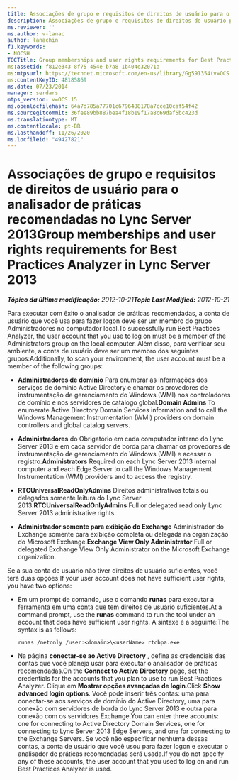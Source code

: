 ```yaml
---
title: Associações de grupo e requisitos de direitos de usuário para o analisador de práticas recomendadas
description: Associações de grupo e requisitos de direitos de usuário para o analisador de práticas recomendadas.
ms.reviewer: ''
ms.author: v-lanac
author: lanachin
f1.keywords:
- NOCSH
TOCTitle: Group memberships and user rights requirements for Best Practices Analyzer
ms:assetid: f812e343-8f75-454e-b7a8-1b404e32071a
ms:mtpsurl: https://technet.microsoft.com/en-us/library/Gg591354(v=OCS.15)
ms:contentKeyID: 48185869
ms.date: 07/23/2014
manager: serdars
mtps_version: v=OCS.15
ms.openlocfilehash: 64a7d785a77701c6796488178a7cce10caf54f42
ms.sourcegitcommit: 36fee89bb887bea4f18b19f17a8c69daf5bc423d
ms.translationtype: MT
ms.contentlocale: pt-BR
ms.lasthandoff: 11/26/2020
ms.locfileid: "49427821"
---
```

# <a name="group-memberships-and-user-rights-requirements-for-best-practices-analyzer-in-lync-server-2013"></a><span data-ttu-id="4dcf8-103">Associações de grupo e requisitos de direitos de usuário para o analisador de práticas recomendadas no Lync Server 2013</span><span class="sxs-lookup"><span data-stu-id="4dcf8-103">Group memberships and user rights requirements for Best Practices Analyzer in Lync Server 2013</span></span>

<div data-xmlns="http://www.w3.org/1999/xhtml">

<div class="topic" data-xmlns="http://www.w3.org/1999/xhtml" data-msxsl="urn:schemas-microsoft-com:xslt" data-cs="https://msdn.microsoft.com/">

<div data-asp="https://msdn2.microsoft.com/asp">



</div>

<div id="mainSection">

<div id="mainBody"><span data-ttu-id="4dcf8-104">

<span> </span></span><span class="sxs-lookup"><span data-stu-id="4dcf8-104">

<span> </span></span></span>

<span data-ttu-id="4dcf8-105">_**Tópico da última modificação:** 2012-10-21_</span><span class="sxs-lookup"><span data-stu-id="4dcf8-105">_**Topic Last Modified:** 2012-10-21_</span></span>

<span data-ttu-id="4dcf8-106">Para executar com êxito o analisador de práticas recomendadas, a conta de usuário que você usa para fazer logon deve ser um membro do grupo Administradores no computador local.</span><span class="sxs-lookup"><span data-stu-id="4dcf8-106">To successfully run Best Practices Analyzer, the user account that you use to log on must be a member of the Administrators group on the local computer.</span></span> <span data-ttu-id="4dcf8-107">Além disso, para verificar seu ambiente, a conta de usuário deve ser um membro dos seguintes grupos:</span><span class="sxs-lookup"><span data-stu-id="4dcf8-107">Additionally, to scan your environment, the user account must be a member of the following groups:</span></span>

  - <span data-ttu-id="4dcf8-108">**Administradores de domínio**   Para enumerar as informações dos serviços de domínio Active Directory e chamar os provedores de instrumentação de gerenciamento do Windows (WMI) nos controladores de domínio e nos servidores de catálogo global.</span><span class="sxs-lookup"><span data-stu-id="4dcf8-108">**Domain Admins**   To enumerate Active Directory Domain Services information and to call the Windows Management Instrumentation (WMI) providers on domain controllers and global catalog servers.</span></span>

  - <span data-ttu-id="4dcf8-109">**Administradores**   do   Obrigatório em cada computador interno do Lync Server 2013 e em cada servidor de borda para chamar os provedores de instrumentação de gerenciamento do Windows (WMI) e acessar o registro.</span><span class="sxs-lookup"><span data-stu-id="4dcf8-109">**Administrators**   Required on each Lync Server 2013 internal computer and each Edge Server to call the Windows Management Instrumentation (WMI) providers and to access the registry.</span></span>

  - <span data-ttu-id="4dcf8-110">**RTCUniversalReadOnlyAdmins**   Direitos administrativos totais ou delegados somente leitura do Lync Server 2013.</span><span class="sxs-lookup"><span data-stu-id="4dcf8-110">**RTCUniversalReadOnlyAdmins**   Full or delegated read only Lync Server 2013 administrative rights.</span></span>

  - <span data-ttu-id="4dcf8-111">**Administrador somente para exibição do Exchange**   Administrador do Exchange somente para exibição completa ou delegada na organização do Microsoft Exchange.</span><span class="sxs-lookup"><span data-stu-id="4dcf8-111">**Exchange View Only Administrator**   Full or delegated Exchange View Only Administrator on the Microsoft Exchange organization.</span></span>

<span data-ttu-id="4dcf8-112">Se a sua conta de usuário não tiver direitos de usuário suficientes, você terá duas opções:</span><span class="sxs-lookup"><span data-stu-id="4dcf8-112">If your user account does not have sufficient user rights, you have two options:</span></span>

  - <span data-ttu-id="4dcf8-113">Em um prompt de comando, use o comando **runas** para executar a ferramenta em uma conta que tem direitos de usuário suficientes.</span><span class="sxs-lookup"><span data-stu-id="4dcf8-113">At a command prompt, use the **runas** command to run the tool under an account that does have sufficient user rights.</span></span> <span data-ttu-id="4dcf8-114">A sintaxe é a seguinte:</span><span class="sxs-lookup"><span data-stu-id="4dcf8-114">The syntax is as follows:</span></span>
    
        runas /netonly /user:<domain>\<userName> rtcbpa.exe

  - <span data-ttu-id="4dcf8-115">Na página **conectar-se ao Active Directory** , defina as credenciais das contas que você planeja usar para executar o analisador de práticas recomendadas.</span><span class="sxs-lookup"><span data-stu-id="4dcf8-115">On the **Connect to Active Directory** page, set the credentials for the accounts that you plan to use to run Best Practices Analyzer.</span></span> <span data-ttu-id="4dcf8-116">Clique em **Mostrar opções avançadas de login**.</span><span class="sxs-lookup"><span data-stu-id="4dcf8-116">Click **Show advanced login options**.</span></span> <span data-ttu-id="4dcf8-117">Você pode inserir três contas: uma para conectar-se aos serviços de domínio do Active Directory, uma para conexão com servidores de borda do Lync Server 2013 e outra para conexão com os servidores Exchange.</span><span class="sxs-lookup"><span data-stu-id="4dcf8-117">You can enter three accounts: one for connecting to Active Directory Domain Services, one for connecting to Lync Server 2013 Edge Servers, and one for connecting to the Exchange Servers.</span></span> <span data-ttu-id="4dcf8-118">Se você não especificar nenhuma dessas contas, a conta de usuário que você usou para fazer logon e executar o analisador de práticas recomendadas será usada.</span><span class="sxs-lookup"><span data-stu-id="4dcf8-118">If you do not specify any of these accounts, the user account that you used to log on and run Best Practices Analyzer is used.</span></span>

<span data-ttu-id="4dcf8-119"></div>

<span> </span>

</div>

</div>

</span><span class="sxs-lookup"><span data-stu-id="4dcf8-119"></div>

<span> </span>

</div>

</div>

</span></span></div>

